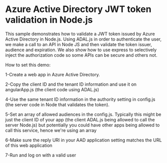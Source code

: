 ﻿# Azure Active Directory JWT token validation in Node.js


This sample demonstrates how to validate a JWT token issued by Azure Active Directory in Node.js. Using ADAL.js in order to authenticate the user, we make a call to an API in Node JS and then validate the token issuer, audience and expiration. We also show how to use express to selectively inject the authorization code so some APIs can be secure and others not. <br>

How to set this demo:

1-Create a web app in Azure Active Directory. <br>

2-Copy the client ID and the tenant ID information and use it on angularApp.js (the client code using ADAL.js)<br>

4-Use the same tenant ID information in the authority setting in config.js (the server code in Node that validates the token).<br>

5-Set an array of allowed audiences in the config.js. Typically this might be just the client ID of your app (the client ADAL.js being allowed to call the server Node.js) but potentially you could have other apps being allowed to call this service, hence we're using an array<BR>

6-Make sure the reply URI in your AAD application setting matches the URL of this web application

7-Run and log on with a valid user


